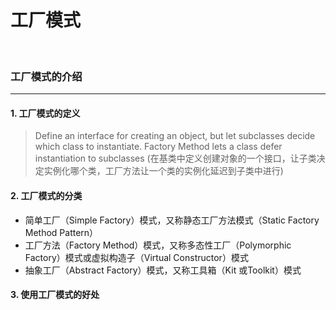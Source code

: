# 工厂模式

<br/>

### 工厂模式的介绍
---
#### 1. 工厂模式的定义
> Define an interface for creating an object, but let subclasses decide which class to instantiate. Factory Method lets a class defer instantiation to subclasses (在基类中定义创建对象的一个接口，让子类决定实例化哪个类，工厂方法让一个类的实例化延迟到子类中进行)

#### 2. 工厂模式的分类
- 简单工厂（Simple Factory）模式，又称静态工厂方法模式（Static Factory Method Pattern）
- 工厂方法（Factory Method）模式，又称多态性工厂（Polymorphic Factory）模式或虚拟构造子（Virtual Constructor）模式
- 抽象工厂（Abstract Factory）模式，又称工具箱（Kit 或Toolkit）模式

#### 3. 使用工厂模式的好处